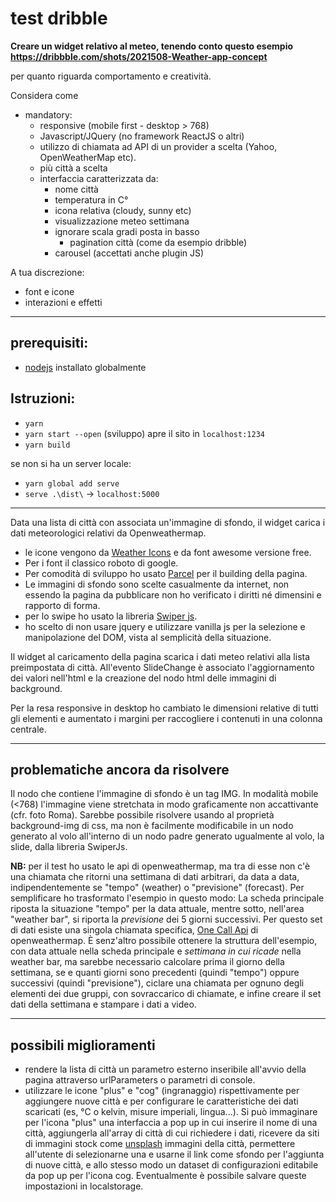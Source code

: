 # test dribble

**Creare un widget relativo al meteo, tenendo conto questo esempio https://dribbble.com/shots/2021508-Weather-app-concept**

per quanto riguarda comportamento e creatività.

Considera come

- mandatory:
  - responsive (mobile first - desktop > 768)
  - Javascript/JQuery (no framework ReactJS o altri)
  - utilizzo di chiamata ad API di un provider a scelta (Yahoo, OpenWeatherMap etc).
  - più città a scelta
  - interfaccia caratterizzata da:
    - nome città
    - temperatura in C°
    - icona relativa (cloudy, sunny etc)
    - visualizzazione meteo settimana
    - ignorare scala gradi posta in basso
        - pagination città (come da esempio dribble)
    - carousel (accettati anche plugin JS)

A tua discrezione:
- font e icone
- interazioni e effetti

___


## prerequisiti:

* [nodejs](https://nodejs.org/) installato globalmente
## Istruzioni:

* `yarn`
* `yarn start --open` (sviluppo) apre il sito in `localhost:1234`
* `yarn build`

se non si ha un server locale:
* `yarn global add serve`
* `serve .\dist\` -> `localhost:5000`

___

Data una lista di città con associata un'immagine di sfondo, il widget carica i dati meteorologici relativi da Openweathermap.

- le icone vengono da [Weather Icons](http://erikflowers.github.io/weather-icons/) e da font awesome versione free.
- Per i font il classico roboto di google.
- Per comodità di sviluppo ho usato [Parcel](https://parceljs.org/) per il building della pagina.
- Le immagini di sfondo sono scelte casualmente da internet, non essendo la pagina da pubblicare non ho verificato i diritti né dimensini e rapporto di forma.
- per lo swipe ho usato la libreria [Swiper js](https://swiperjs.com/).
- ho scelto di non usare jquery e utilizzare vanilla js per la selezione e manipolazione del DOM, vista al semplicità della situazione.

Il widget al caricamento della pagina scarica i dati meteo relativi alla lista preimpostata di città.
All'evento SlideChange è associato l'aggiornamento dei valori nell'html e la creazione del nodo html delle immagini di background.

Per la resa responsive in desktop ho cambiato le dimensioni relative di tutti gli elementi e aumentato i margini per raccogliere i contenuti in una colonna centrale.

___

## problematiche ancora da risolvere

Il nodo che contiene l'immagine di sfondo è un tag IMG. In modalità mobile (<768) l'immagine viene stretchata in modo graficamente non accattivante (cfr. foto Roma). Sarebbe possibile risolvere usando al proprietà background-img di css, ma non è facilmente modificabile in un nodo generato al volo all'interno di un nodo padre generato ugualmente al volo, la slide, dalla libreria SwiperJs.

**NB:** per il test ho usato le api di openweathermap, ma tra di esse non c'è una chiamata che ritorni una settimana di dati arbitrari, da data a data, indipendentemente se "tempo" (weather) o "previsione" (forecast).
Per semplificare ho trasformato l'esempio in questo modo:
La scheda principale riposta la situazione "tempo" per la data attuale, mentre sotto, nell'area "weather bar", si riporta la _previsione_ dei 5 giorni successivi.
Per questo set di dati esiste una singola chiamata specifica, [One Call Api](https://openweathermap.org/api/one-call-api) di openweathermap.
È senz'altro possibile ottenere la struttura dell'esempio, con data attuale nella scheda principale e _settimana in cui ricade_ nella weather bar, ma sarebbe necessario calcolare prima il giorno della settimana, se e quanti giorni sono precedenti (quindi "tempo") oppure successivi (quindi "previsione"), ciclare una chiamata per ognuno degli elementi dei due gruppi, con sovraccarico di chiamate, e infine creare il set dati della settimana e stampare i dati a video.


___

## possibili miglioramenti

- rendere la lista di città un parametro esterno inseribile all'avvio della pagina attraverso urlParameters o parametri di console.
- utilizzare le icone "plus" e "cog" (ingranaggio) rispettivamente per aggiungere nuove città e per configurare le caratteristiche dei dati scaricati (es, °C o kelvin, misure imperiali, lingua...). Si può immaginare per l'icona "plus" una interfaccia a pop up in cui inserire il nome di una città, aggiungerla all'array di città di cui richiedere i dati, ricevere da siti di immagini stock come [unsplash](https://unsplash.com/documentation#search-photos) immagini della città, permettere all'utente di selezionarne una e usarne il link come sfondo per l'aggiunta di nuove città, e allo stesso modo un dataset di configurazioni editabile da pop up per l'icona cog. Eventualmente è possibile salvare queste impostazioni in localstorage.